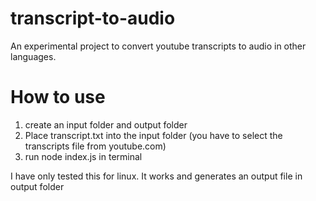 # transcript-to-audio

An experimental project to convert youtube transcripts to audio in other languages.

# How to use

1. create an input folder and output folder
2. Place transcript.txt into the input folder (you have to select the transcripts file from youtube.com)
3. run node index.js in terminal

I have only tested this for linux. It works and generates an output file in output folder
